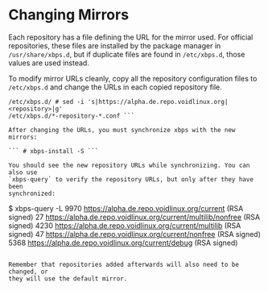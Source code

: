 # Changing Mirrors

Each repository has a file defining the URL for the mirror used. For
official repositories, these files are installed by the package manager in
`/usr/share/xbps.d`, but if duplicate files are found in `/etc/xbps.d`,
those values are used instead.

To modify mirror URLs cleanly, copy all the repository configuration files
to `/etc/xbps.d` and change the URLs in each copied repository file.

``` # mkdir -p /etc/xbps.d # cp /usr/share/xbps.d/*-repository-*.conf
/etc/xbps.d/ # sed -i 's|https://alpha.de.repo.voidlinux.org|<repository>|g'
/etc/xbps.d/*-repository-*.conf ```

After changing the URLs, you must synchronize xbps with the new mirrors:

``` # xbps-install -S ```

You should see the new repository URLs while synchronizing. You can also use
`xbps-query` to verify the repository URLs, but only after they have been
synchronized:

```
$ xbps-query -L
 9970 https://alpha.de.repo.voidlinux.org/current (RSA signed)
   27 https://alpha.de.repo.voidlinux.org/current/multilib/nonfree (RSA signed)
 4230 https://alpha.de.repo.voidlinux.org/current/multilib (RSA signed)
   47 https://alpha.de.repo.voidlinux.org/current/nonfree (RSA signed)
 5368 https://alpha.de.repo.voidlinux.org/current/debug (RSA signed)
```

Remember that repositories added afterwards will also need to be changed, or
they will use the default mirror.
